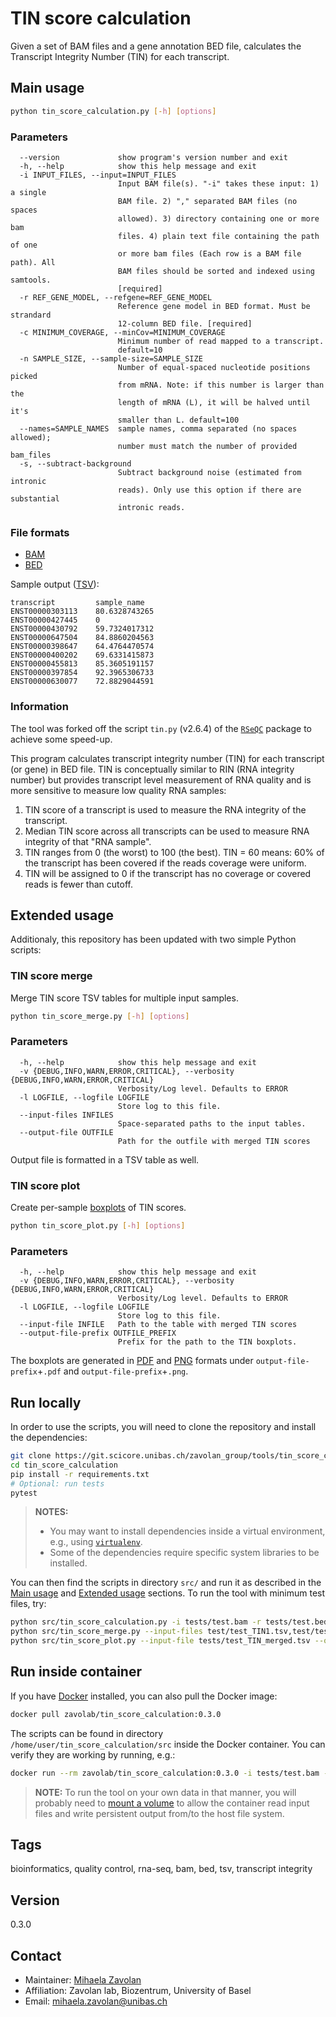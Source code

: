 # TIN score calculation

Given a set of BAM files and a gene annotation BED file, calculates the
Transcript Integrity Number (TIN) for each transcript.

## Main usage

```sh
python tin_score_calculation.py [-h] [options]
```

### Parameters

```console
  --version             show program's version number and exit
  -h, --help            show this help message and exit
  -i INPUT_FILES, --input=INPUT_FILES
                        Input BAM file(s). "-i" takes these input: 1) a single
                        BAM file. 2) "," separated BAM files (no spaces
                        allowed). 3) directory containing one or more bam
                        files. 4) plain text file containing the path of one
                        or more bam files (Each row is a BAM file path). All
                        BAM files should be sorted and indexed using samtools.
                        [required]
  -r REF_GENE_MODEL, --refgene=REF_GENE_MODEL
                        Reference gene model in BED format. Must be strandard
                        12-column BED file. [required]
  -c MINIMUM_COVERAGE, --minCov=MINIMUM_COVERAGE
                        Minimum number of read mapped to a transcript.
                        default=10
  -n SAMPLE_SIZE, --sample-size=SAMPLE_SIZE
                        Number of equal-spaced nucleotide positions picked
                        from mRNA. Note: if this number is larger than the
                        length of mRNA (L), it will be halved until it's
                        smaller than L. default=100
  --names=SAMPLE_NAMES  sample names, comma separated (no spaces allowed);
                        number must match the number of provided bam_files
  -s, --subtract-background
                        Subtract background noise (estimated from intronic
                        reads). Only use this option if there are substantial
                        intronic reads.
```

### File formats

- [BAM](https://samtools.github.io/hts-specs/SAMv1.pdf)
- [BED](https://www.ensembl.org/info/website/upload/bed.html)

Sample output ([TSV](https://en.wikipedia.org/wiki/Tab-separated_values)):

```console
transcript         sample_name
ENST00000303113    80.6328743265
ENST00000427445    0
ENST00000430792    59.7324017312
ENST00000647504    84.8860204563
ENST00000398647    64.4764470574
ENST00000400202    69.6331415873
ENST00000455813    85.3605191157
ENST00000397854    92.3965306733
ENST00000630077    72.8829044591
```

### Information

The tool was forked off the script `tin.py` (v2.6.4) of the
[`RSeQC`](http://rseqc.sourceforge.net/) package to achieve some speed-up.

This program calculates transcript integrity number (TIN) for each transcript
(or gene) in BED file. TIN is conceptually similar to RIN (RNA integrity number)
but provides transcript level measurement of RNA quality and is more sensitive
to measure low quality RNA samples:

1. TIN score of a transcript is used to measure the RNA integrity of the
transcript.
2. Median TIN score across all transcripts can be used to measure RNA integrity
of that "RNA sample".
3. TIN ranges from 0 (the worst) to 100 (the best). TIN = 60 means: 60% of the
transcript has been covered if the reads coverage were uniform.
4. TIN will be assigned to 0 if the transcript has no coverage or covered reads
is fewer than cutoff.

## Extended usage

Additionaly, this repository has been updated with two simple Python scripts:

### TIN score merge

Merge TIN score TSV tables for multiple input samples.

```sh
python tin_score_merge.py [-h] [options]
```

### Parameters

```console
  -h, --help            show this help message and exit
  -v {DEBUG,INFO,WARN,ERROR,CRITICAL}, --verbosity {DEBUG,INFO,WARN,ERROR,CRITICAL}
                        Verbosity/Log level. Defaults to ERROR
  -l LOGFILE, --logfile LOGFILE
                        Store log to this file.
  --input-files INFILES
                        Space-separated paths to the input tables.
  --output-file OUTFILE
                        Path for the outfile with merged TIN scores
```

Output file is formatted in a TSV table as well.

### TIN score plot

Create per-sample [boxplots](https://en.wikipedia.org/wiki/Box_plot) of TIN scores.

```sh
python tin_score_plot.py [-h] [options]
```

### Parameters

```console
  -h, --help            show this help message and exit
  -v {DEBUG,INFO,WARN,ERROR,CRITICAL}, --verbosity {DEBUG,INFO,WARN,ERROR,CRITICAL}
                        Verbosity/Log level. Defaults to ERROR
  -l LOGFILE, --logfile LOGFILE
                        Store log to this file.
  --input-file INFILE   Path to the table with merged TIN scores
  --output-file-prefix OUTFILE_PREFIX
                        Prefix for the path to the TIN boxplots.
```

The boxplots are generated in [PDF](https://en.wikipedia.org/wiki/PDF) and
[PNG](https://en.wikipedia.org/wiki/Portable_Network_Graphics) formats under
`output-file-prefix`+`.pdf` and `output-file-prefix`+`.png`.

## Run locally

In order to use the scripts, you will need to clone the repository and install
the dependencies:

```sh
git clone https://git.scicore.unibas.ch/zavolan_group/tools/tin_score_calculation
cd tin_score_calculation
pip install -r requirements.txt
# Optional: run tests
pytest
```

> **NOTES:**  
>  
> - You may want to install dependencies inside a virtual environment,
>   e.g., using [`virtualenv`](https://virtualenv.pypa.io/en/latest/).
> - Some of the dependencies require specific system libraries to be installed.

You can then find the scripts in directory `src/` and run it as described in
the [Main usage](#main-usage) and [Extended usage](#extended-usage) sections.
To run the tool with minimum test files, try:

```sh
python src/tin_score_calculation.py -i tests/test.bam -r tests/test.bed --names "sample_name"
python src/tin_score_merge.py --input-files test/test_TIN1.tsv,test/test_TIN2.tsv --output-file tests/TIN_merged.tsv
python src/tin_score_plot.py --input-file tests/test_TIN_merged.tsv --output-file-prefix tests/TIN_boxplots
```

## Run inside container

If you have [Docker](https://www.docker.com/) installed, you can also pull the
Docker image:

```sh
docker pull zavolab/tin_score_calculation:0.3.0
```

The scripts can be found in directory `/home/user/tin_score_calculation/src`
inside the Docker container. You can verify they are working by running, e.g.:

```sh
docker run --rm zavolab/tin_score_calculation:0.3.0 -i tests/test.bam -r tests/test.bed --names "sample_name"
```

> **NOTE:** To run the tool on your own data in that manner, you will probably
> need to [mount a volume](https://docs.docker.com/storage/volumes/) to allow
> the container read input files and write persistent output from/to the host
> file system.

## Tags

bioinformatics, quality control, rna-seq, bam, bed, tsv, transcript integrity

## Version

0.3.0

## Contact

- Maintainer: [Mihaela Zavolan](https://git.scicore.unibas.ch/zavolan)
- Affiliation: Zavolan lab, Biozentrum, University of Basel
- Email: mihaela.zavolan@unibas.ch
